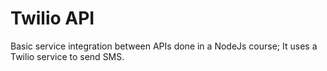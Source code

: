 # Twilio API
Basic service integration between APIs done in a NodeJs course; It uses a Twilio service to send SMS.
